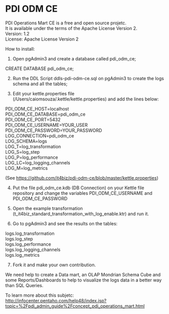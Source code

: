 PDI ODM CE
======================

PDI Operations Mart CE is a free and open source projetc. <BR>
It is available under the terms of the Apache License Version 2.<BR>
Version: 1.2<BR>
License: Apache License Version 2<BR>

How to install:

1) Open pgAdmin3 and create a database called pdi_odm_ce;

CREATE DATABASE pdi_odm_ce;

2) Run the DDL Script ddls-pdi-odm-ce.sql on pgAdmin3 to create the logs schema and all the tables;

3) Edit your kettle.properties file (/Users/caiomsouza/.kettle/kettle.properties) and add the lines below:

PDI_ODM_CE_HOST=localhost <BR>
PDI_ODM_CE_DATABASE=pdi_odm_ce <BR>
PDI_ODM_CE_PORT=5432<BR>
PDI_ODM_CE_USERNAME=YOUR_USER<BR>
PDI_ODM_CE_PASSWORD=YOUR_PASSWORD<BR>
LOG_CONNECTION=pdi_odm_ce<BR>
LOG_SCHEMA=logs<BR>
LOG_T=log_transformation<BR>
LOG_S=log_step<BR>
LOG_P=log_performance<BR>
LOG_LC=log_logging_channels<BR>
LOG_M=log_metrics<BR>

(See https://github.com/it4biz/pdi-odm-ce/blob/master/kettle.properties)<BR>

4) Put the file pdi_odm_ce.kdb (DB Connection) on your Kettle file repository and change the variables PDI_ODM_CE_USERNAME and  PDI_ODM_CE_PASSWORD

5) Open the example transformation (t_it4biz_standard_transformation_with_log_enable.ktr) and run it.

6) Go to pgAdmin3 and see the results on the tables:

logs.log_transformation<BR>
logs.log_step<BR>
logs.log_performance<BR>
logs.log_logging_channels<BR>
logs.log_metrics<BR>

7) Fork it and make your own contribution.

We need help to create a Data mart, an OLAP Mondrian Schema Cube and some Reports/Dashboards to help to visualize the logs data in a better way than SQL Queries. 

To learn more about this subjetc:
http://infocenter.pentaho.com/help48/index.jsp?topic=%2Fpdi_admin_guide%2Fconcept_pdi_operations_mart.html
